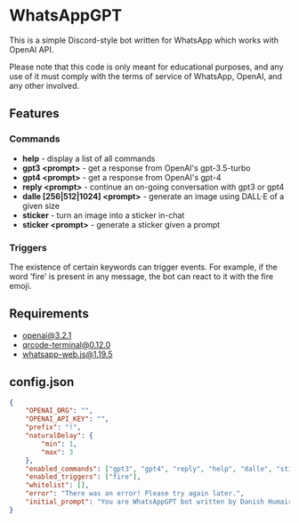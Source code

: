 # WhatsAppGPT

This is a simple Discord-style bot written for WhatsApp which works with OpenAI API.

Please note that this code is only meant for educational purposes, and any use of it must comply with the terms of service of WhatsApp, OpenAI, and any other involved.

## Features

### Commands
- **help** - display a list of all commands
- **gpt3 \<prompt\>** - get a response from OpenAI's gpt-3.5-turbo
- **gpt4 \<prompt\>** - get a response from OpenAI's gpt-4
- **reply \<prompt\>** - continue an on-going conversation with gpt3 or gpt4
- **dalle \[256|512|1024\] \<prompt\>** - generate an image using DALL·E of a given size
- **sticker** - turn an image into a sticker in-chat
- **sticker \<prompt\>** - generate a sticker given a prompt

### Triggers
The existence of certain keywords can trigger events. For example, if the word 'fire' is present in any message, the bot can react to it with the fire emoji.

## Requirements
- openai@3.2.1
- qrcode-terminal@0.12.0
- whatsapp-web.js@1.19.5

## config.json
```json
{
    "OPENAI_ORG": "",
    "OPENAI_API_KEY": "",
    "prefix": "!",
    "naturalDelay": {
        "min": 1,
        "max": 3
    },
    "enabled_commands": ["gpt3", "gpt4", "reply", "help", "dalle", "sticker"],
    "enabled_triggers": ["fire"],
    "whitelist": [],
    "error": "There was an error! Please try again later.",
    "initial_prompt": "You are WhatsAppGPT bot written by Danish Humair."
}
```
